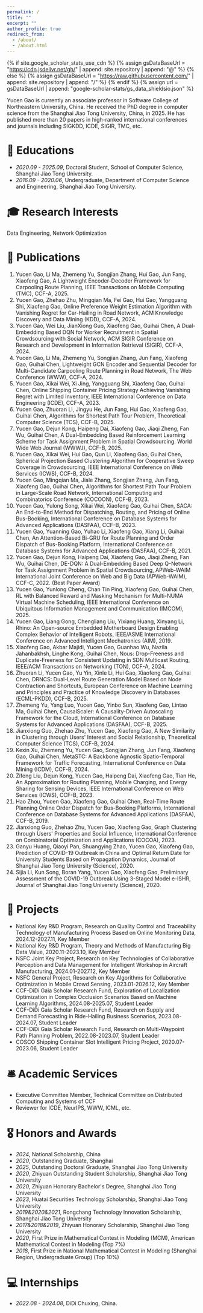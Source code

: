 ```yaml
---
permalink: /
title: ""
excerpt: ""
author_profile: true
redirect_from: 
  - /about/
  - /about.html
---
```


{% if site.google_scholar_stats_use_cdn %}
{% assign gsDataBaseUrl = "https://cdn.jsdelivr.net/gh/" | append: site.repository | append: "@" %}
{% else %}
{% assign gsDataBaseUrl = "https://raw.githubusercontent.com/" | append: site.repository | append: "/" %}
{% endif %}
{% assign url = gsDataBaseUrl | append: "google-scholar-stats/gs_data_shieldsio.json" %}

<span class='anchor' id='about-me'></span>

Yucen Gao is currently an associate professor in Software College of Northeastern University, China. He received the PhD degree in computer science from the Shanghai Jiao Tong University, China, in 2025. He has published more than 20 papers in high-ranked international conferences and journals including SIGKDD, ICDE, SIGIR, TMC, etc.

# 📖 Educations
- *2020.09 - 2025.09*, Doctoral Student, School of Computer Science, Shanghai Jiao Tong University.
- *2016.09 - 2020.06*, Undergraduate, Department of Computer Science and Engineering, Shanghai Jiao Tong University. 


# 🎓 Research Interests
Data Engineering, Network Optimization


<!-- # 🔥 News
- *2022.02*: &nbsp;🎉🎉 Lorem ipsum dolor sit amet, consectetur adipiscing elit. Vivamus ornare aliquet ipsum, ac tempus justo dapibus sit amet. 
- *2022.02*: &nbsp;🎉🎉 Lorem ipsum dolor sit amet, consectetur adipiscing elit. Vivamus ornare aliquet ipsum, ac tempus justo dapibus sit amet.  -->

# 📝 Publications 

<!-- <div class='paper-box'><div class='paper-box-image'><div><div class="badge">CVPR 2016</div><img src='images/500x300.png' alt="sym" width="100%"></div></div>
<div class='paper-box-text' markdown="1">

[Deep Residual Learning for Image Recognition](https://openaccess.thecvf.com/content_cvpr_2016/papers/He_Deep_Residual_Learning_CVPR_2016_paper.pdf)

**Kaiming He**, Xiangyu Zhang, Shaoqing Ren, Jian Sun

[**Project**](https://scholar.google.com/citations?view_op=view_citation&hl=zh-CN&user=DhtAFkwAAAAJ&citation_for_view=DhtAFkwAAAAJ:ALROH1vI_8AC) <strong><span class='show_paper_citations' data='DhtAFkwAAAAJ:ALROH1vI_8AC'></span></strong>
- Lorem ipsum dolor sit amet, consectetur adipiscing elit. Vivamus ornare aliquet ipsum, ac tempus justo dapibus sit amet. 
</div>
</div> -->

<!-- - [Lorem ipsum dolor sit amet, consectetur adipiscing elit. Vivamus ornare aliquet ipsum, ac tempus justo dapibus sit amet](https://github.com), A, B, C, **CVPR 2020** -->

1. Yucen Gao, Li Ma, Zhemeng Yu, Songjian Zhang, Hui Gao, Jun Fang, Xiaofeng Gao, A Lightweight Encoder-Decoder Framework for Carpooling Route Planning, IEEE Transactions on Mobile Computing (TMC), CCF-A, 2025.
2. Yucen Gao, Zhehao Zhu, Mingqian Ma, Fei Gao, Hui Gao, Yangguang Shi, Xiaofeng Gao, Online Preference Weight Estimation Algorithm with Vanishing Regret for Car-Hailing in Road Network, ACM Knowledge Discovery and Data Mining (KDD), CCF-A, 2024.
3. Yucen Gao, Wei Liu, JianXiong Guo, Xiaofeng Gao, Guihai Chen, A Dual-Embedding Based DQN for Worker Recruitment in Spatial Crowdsourcing with Social Network, ACM SIGIR Conference on Research and Development in Information Retrieval (SIGIR), CCF-A, 2024.
4. Yucen Gao, Li Ma, Zhemeng Yu, Songjian Zhang, Jun Fang, Xiaofeng Gao, Guihai Chen, Lightweight GCN Encoder and Sequential Decoder for Multi-Candidate Carpooling Route Planning in Road Network, The Web Conference (WWW), CCF-A, 2024.
5. Yucen Gao, Xikai Wei, Xi Jing, Yangguang Shi, Xiaofeng Gao, Guihai Chen, Online Shipping Container Pricing Strategy Achieving Vanishing Regret with Limited Inventory, IEEE International Conference on Data Engineering (ICDE), CCF-A, 2023.
6. Yucen Gao, Zhuoran Li, Jingyu He, Jun Fang, Hui Gao, Xiaofeng Gao, Guihai Chen, Algorithms for Shortest Path Tour Problem, Theoretical Computer Science (TCS), CCF-B, 2025.
7. Yucen Gao, Dejun Kong, Haipeng Dai, Xiaofeng Gao, Jiaqi Zheng, Fan Wu, Guihai Chen, A Dual-Embedding Based Reinforcement Learning Scheme for Task Assignment Problem in Spatial Crowdsourcing. World Wide Web Journal (WWWJ), CCF-B, 2025.
8. Yucen Gao, Xikai Wei, Hui Gao, Qun Li, Xiaofeng Gao, Guihai Chen, Spherical Projection Based Clustering Algorithm for Cooperative Sweep Coverage in Crowdsourcing, IEEE International Conference on Web Services (ICWS), CCF-B, 2024.
9. Yucen Gao, Mingqian Ma, Jiale Zhang, Songjian Zhang, Jun Fang, Xiaofeng Gao, Guihai Chen, Algorithms for Shortest Path Tour Problem in Large-Scale Road Network, International Computing and Combinatorics Conference (COCOON), CCF-B, 2023.
10. Yucen Gao, Yulong Song, Xikai Wei, Xiaofeng Gao, Guihai Chen, SACA: An End-to-End Method for Dispatching, Routing, and Pricing of Online Bus-Booking, International Conference on Database Systems for Advanced Applications (DASFAA), CCF-B, 2023.
11. Yucen Gao, Yuanning Gao, Yuhao Li, Xiaofeng Gao, Xiang Li, Guihai Chen, An Attention-Based Bi-GRU for Route Planning and Order Dispatch of Bus-Booking Platform, International Conference on Database Systems for Advanced Applications (DASFAA), CCF-B, 2021.
12. Yucen Gao, Dejun Kong, Haipeng Dai, Xiaofeng Gao, Jiaqi Zheng, Fan Wu, Guihai Chen, DE-DQN: A Dual-Embedding Based Deep Q-Network for Task Assignment Problem in Spatial Crowdsourcing, APWeb-WAIM International Joint Conference on Web and Big Data (APWeb-WAIM), CCF-C, 2022. (Best Paper Award)
13. Yucen Gao, Yunlong Cheng, Chan Tin Ping, Xiaofeng Gao, Guihai Chen, RL with Balanced Reward and Masking Mechanism for Multi-NUMA Virtual Machine Scheduling, IEEE International Conference on Ubiquitous Information Management and Communication (IMCOM), 2025.
14. Yucen Gao, Liang Gong, Chengliang Liu, Yixiang Huang, Xinyang Li, Rhino: An Open-source Embedded Motherboard Design Enabling Complex Behavior of Intelligent Robots, IEEE/ASME International Conference on Advanced Intelligent Mechatronics (AIM), 2019.
15. Xiaofeng Gao, Akbar Majidi, Yucen Gao, Guanhao Wu, Nazila Jahanbakhsh, Linghe Kong, Guihai Chen, Nous: Drop-Freeness and Duplicate-Freeness for Consistent Updating in SDN Multicast Routing, IEEE/ACM Transactions on Networking (TON), CCF-A, 2024.
16. Zhuoran Li, Yucen Gao, Yu Yin, Xinle Li, Hui Gao, Xiaofeng Gao, Guihai Chen, DRNCS: Dual-Level Route Generation Model Based on Node Contraction and Shortcuts, European Conference on Machine Learning and Principles and Practice of Knowledge Discovery in Databases (ECML-PKDD), CCF-B, 2025.
17. Zhemeng Yu, Yang Luo, Yucen Gao, Yinbo Sun, Xiaofeng Gao, Lintao Ma, Guihai Chen, CausalScaler: A Causality-Driven Autoscaling Framework for the Cloud, International Conference on Database Systems for Advanced Applications (DASFAA), CCF-B, 2025.
18. Jianxiong Guo, Zhehao Zhu, Yucen Gao, Xiaofeng Gao, A New Similarity in Clustering through Users' Interest and Social Relationship, Theoretical Computer Science (TCS), CCF-B, 2024.
19. Kexin Xu, Zhemeng Yu, Yucen Gao, Songjian Zhang, Jun Fang, Xiaofeng Gao, Guihai Chen, MetaSTC: A Backbone Agnostic Spatio-Temporal Framework for Traffic Forecasting, International Conference on Data Mining (ICDM), CCF-B, 2024.
20. Zifeng Liu, Dejun Kong, Yucen Gao, Haipeng Dai, Xiaofeng Gao, Tian He, An Approximation for Routing Planning, Mobile Charging, and Energy Sharing for Sensing Devices, IEEE International Conference on Web Services (ICWS), CCF-B, 2023.
21. Hao Zhou, Yucen Gao, Xiaofeng Gao, Guihai Chen, Real-Time Route Planning Online Order Dispatch for Bus-Booking Platforms, International Conference on Database Systems for Advanced Applications (DASFAA), CCF-B, 2019.
22. Jianxiong Guo, Zhehao Zhu, Yucen Gao, Xiaofeng Gao, Graph Clustering through Users' Properties and Social Influence, International Conference on Combinatorial Optimization and Applications (COCOA), 2023.
23. Ganyu Huang, Qiaoyi Pan, Shuangying Zhao, Yucen Gao, Xiaofeng Gao, Prediction of COVID-19 Outbreak in China and Optimal Return Date for University Students Based on Propagation Dynamics, Journal of Shanghai Jiao Tong University (Science), 2020.
24. Sijia Li, Kun Song, Boran Yang, Yucen Gao, Xiaofeng Gao, Preliminary Assessment of the COVID-19 Outbreak Using 3-Staged Model e-ISHR, Journal of Shanghai Jiao Tong University (Science), 2020.

# 🧰 Projects
- National Key R&D Program, Research on Quality Control and Traceability Technology of Manufacturing Process Based on Online Monitoring Data, 2024.12-2027.11, Key Member
- National Key R&D Program, Theory and Methods of Manufacturing Big Data Value, 2020.11-2023.10, Key Member
- NSFC Joint Key Project, Research on Key Technologies of Collaborative Perception and Data Management for Intelligent Workshop in Aircraft Manufacturing, 2024.01-2027.12, Key Member
- NSFC General Project, Research on Key Algorithms for Collaborative Optimization in Mobile Crowd Sensing, 2023.01-2026.12, Key Member
- CCF-DiDi Gaia Scholar Research Fund, Exploration of Localization Optimization in Complex Occlusion Scenarios Based on Machine Learning Algorithms, 2024.08-2025.07, Student Leader
- CCF-DiDi Gaia Scholar Research Fund, Research on Supply and Demand Forecasting in Ride-Hailing Business Scenarios, 2023.08-2024.07, Student Leader
- CCF-DiDi Gaia Scholar Research Fund, Research on Multi-Waypoint Path Planning Problem, 2022.08-2023.07, Student Leader
- COSCO Shipping Container Slot Intelligent Pricing Project, 2020.07-2023.06, Student Leader

# 🛎 Academic Services
- Executive Committee Member, Technical Committee on Distributed Computing and Systems of CCF
- Reviewer for ICDE, NeurIPS, WWW, ICML, etc.

# 🎖 Honors and Awards
- *2024*, National Scholarship, China
- *2020*, Outstanding Graduate, Shanghai
- *2025*, Outstanding Doctoral Graduate, Shanghai Jiao Tong University
- *2020*, Zhiyuan Outstanding Student Scholarship, Shanghai Jiao Tong University
- *2020*, Zhiyuan Honorary Bachelor's Degree, Shanghai Jiao Tong University
- *2023*, Huatai Securities Technology Scholarship, Shanghai Jiao Tong University
- *2019&amp;2020&amp;2021*, Rongchang Technology Innovation Scholarship, Shanghai Jiao Tong University
- *2017&amp;2018&amp;2019*, Zhiyuan Honorary Scholarship, Shanghai Jiao Tong University
- *2020*, First Prize in Mathematical Contest in Modeling (MCM), American Mathematical Contest in Modeling (Top 7%)
- *2018*, First Prize in National Mathematical Contest in Modeling (Shanghai Region, Undergraduate Group) (Top 10%)

<!-- # 💬 Invited Talks
- *2021.06*, Lorem ipsum dolor sit amet, consectetur adipiscing elit. Vivamus ornare aliquet ipsum, ac tempus justo dapibus sit amet. 
- *2021.03*, Lorem ipsum dolor sit amet, consectetur adipiscing elit. Vivamus ornare aliquet ipsum, ac tempus justo dapibus sit amet.  \| [\[video\]](https://github.com/) -->

# 💻 Internships
- *2022.08 - 2024.08*, DiDi Chuxing, China.